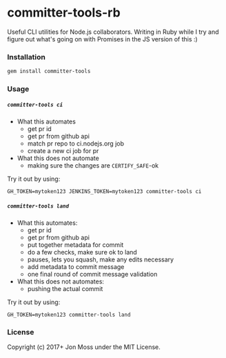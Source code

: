 # committer-tools-rb

Useful CLI utilities for Node.js collaborators. Writing in Ruby while I
try and figure out what's going on with Promises in the JS version of
this :)

### Installation

```bash
gem install committer-tools
```

### Usage

##### `committer-tools ci`

- What this automates
  - get pr id
  - get pr from github api
  - match pr repo to ci.nodejs.org job
  - create a new ci job for pr
- What this does not automate
  - making sure the changes are `CERTIFY_SAFE`-ok

Try it out by using:

```
GH_TOKEN=mytoken123 JENKINS_TOKEN=mytoken123 committer-tools ci
```

##### `committer-tools land`

- What this automates:
  - get pr id
  - get pr from github api
  - put together metadata for commit
  - do a few checks, make sure ok to land
  - pauses, lets you squash, make any edits necessary
  - add metadata to commit message
  - one final round of commit message validation
- What this does not automates:
  - pushing the actual commit

Try it out by using:

```
GH_TOKEN=mytoken123 committer-tools land
```

### License

Copyright (c) 2017+ Jon Moss under the MIT License.
